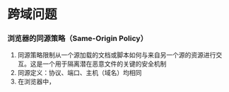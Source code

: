 # 跨域问题
### 浏览器的同源策略（Same-Origin Policy）
1. 同源策略限制从一个源加载的文档或脚本如何与来自另一个源的资源进行交互。这是一个用于隔离潜在恶意文件的关键的安全机制
2. 同源定义：协议、端口、主机（域名）均相同
3. 在浏览器中，<script>、\<img\>、<iframe>、\<link\>等标签都可以跨域加载资源，而不受同源策略的限制。这些带"src"属性的标签每次加载时，实际上是由浏览器发起了一次GET请求。
4. 提交表单不受同源策略的限制
5. 受到同源策略影响的有：XMLHttpRequest（ajax）、DOM、数据存储（localStorage、Cookie、sessionStorage、IndexDB）等。

### 跨域问题解决
#### Cookie
Cookie 是服务器写入浏览器的一小段信息，只有同源的网页才能共享。但是，两个网页一级域名相同，只是二级域名不同，浏览器允许通过设置**document.domain**共享 Cookie。

举例来说，A网页是http://w1.example.com/a.html， B网页是http://w2.example.com/b.html， 那么只要设置相同的document.domain=‘example.com'，两个网页就可以共享Cookie。

#### iframe
如果两个网页不同源，就无法拿到对方的DOM。典型的例子是iframe窗口和window.open方法打开的窗口，它们与父窗口无法通信。

如果两个窗口一级域名相同，只是二级域名不同，那么设置**document.domain**属性，就可以规避同源政策，拿到DOM。

对于完全不同源的网站，有以下三种方式：
1. 利用url中的“#”号：父窗口将信息写到子窗口的url的#后，子窗口监听hashchange事件，通过获取location.hash值获取信息。
2. **window.name**：浏览器窗口有window.name属性。这个属性的最大特点是，无论是否同源，只要在同一个窗口里，前一个网页设置了这个属性，后一个网页可以读取它。
3. 跨文档通信 API（Cross-document messaging）：window.postMessage （HTML5）

#### ajax
同源政策规定，AJAX请求只能发给同源的网址，否则就报错。解决方法有：
1. 服务器代理：浏览器请求同源服务器，再由后者请求外部服务。
2. jsonp:它的基本思想是，网页通过添加一个<script>元素，向服务器请求JSON数据，这种做法不受同源政策限制；服务器收到请求后，将数据放在一个指定名字的回调函数里传回来。【存在安全隐患：XSS，CSRF】
3. WebSocket
4. cors：跨源资源共享（Cross-Origin Resource Sharing）的缩写。它是W3C标准，是跨源AJAX请求的根本解决方法。相比JSONP只能发GET请求，CORS允许任何类型的请求。

### CORS（Cross-Origin Resource Sharing）
CORS需要浏览器和服务器同时支持。目前，所有浏览器都支持该功能，IE浏览器不能低于IE10。
>跨域资源共享标准新增了一组 HTTP 首部字段，允许服务器声明哪些源站有权限访问哪些资源。另外，规范要求，对那些可能对服务器数据产生副作用的 HTTP 请求方法（特别是 GET 以外的 HTTP 请求，或者搭配某些 MIME 类型的 POST 请求），浏览器必须首先使用 OPTIONS 方法发起一个预检请求（preflight request），从而获知服务端是否允许该跨域请求。服务器确认允许之后，才发起实际的 HTTP 请求。在预检请求的返回中，服务器端也可以通知客户端，是否需要携带身份凭证（包括 Cookies 和 HTTP 认证相关数据）
#### 简单请求
只要同时满足以下两大条件，就属于简单请求:
1. 请求方法是以下三种方式之一：HEAD,GET,POST
2. HTTP的头信息不超出以下几种字段:Accept,Accept-Language,Content-Language,Last-Event-ID,Content-Type：只限于三个值application/x-www-form-urlencoded、multipart/form-data、text/plain

对于简单请求，浏览器直接发出CORS请求。具体来说，就是在头信息之中，增加一个Origin字段。服务器根据这个值，决定是否同意这次请求。如果同意，服务器返回的响应，会多出几个头信息字段：
1. Access-Control-Allow-Origin（必须）：值要么是请求时Origin字段的值，要么是一个*，表示接受任意域名的请求
2. Access-Control-Allow-Credentials（可选）：表示是否允许发送Cookie。默认情况下，Cookie不包括在CORS请求之中。设为true，即表示服务器明确许可，Cookie可以包含在请求中，一起发给服务器。这个值也只能设为true，如果服务器不要浏览器发送Cookie，删除该字段即可。
3. Access-Control-Expose-Headers（可选）：CORS请求时，XMLHttpRequest对象的getResponseHeader()方法只能拿到6个基本字段：Cache-Control、Content-Language、Content-Type、Expires、Last-Modified、Pragma。如果想拿到其他字段，就必须在Access-Control-Expose-Headers里面指定。
#### 非简单请求
非简单请求是那种对服务器有特殊要求的请求，比如请求方法是PUT或DELETE，或者Content-Type字段的类型是application/json。非简单请求的CORS请求，会在正式通信之前，增加一次HTTP查询请求（OPTIONS)，称为"预检"请求（preflight）。
浏览器先询问服务器，当前网页所在的域名是否在服务器的许可名单之中，以及可以使用哪些HTTP动词和头信息字段。只有得到肯定答复，浏览器才会发出正式的XMLHttpRequest请求，否则就报错

预检请求（OPTIONS）,除了Origin字段，"预检"请求的头信息包括两个特殊字段。
1. Access-Control-Request-Method（必须）：用来列出浏览器的CORS请求会用到哪些HTTP方法，例如：PUT。
2. Access-Control-Request-Headers：该字段是一个逗号分隔的字符串，指定浏览器CORS请求会额外发送的头信息字段。

预检请求响应，如果服务器通过则响应头部包含以下信息：
1. Access-Control-Allow-Methods（必须）：值是逗号分隔的一个字符串，表明服务器支持的所有跨域请求的方法。
2. Access-Control-Allow-Headers：如果浏览器请求包括Access-Control-Request-Headers字段，则Access-Control-Allow-Headers字段是必需的。它也是一个逗号分隔的字符串，表明服务器支持的所有头信息字段，不限于浏览器在"预检"中请求的字段
3. Access-Control-Allow-Credentials（可选）：布尔值，是否允许发送Cookie
4. Access-Control-Max-Age（可选）：用来指定本次预检请求的有效期，单位为秒。在此期间，不用发出另一条预检请求。

#### cors中的cookie的处理
CORS请求默认不发送Cookie和HTTP认证信息。如果要把Cookie发到服务器，一方面要服务器同意，指定Access-Control-Allow-Credentials字段。
```
Access-Control-Allow-Credentials: true
```
另一方面，开发者必须在AJAX请求中打开withCredentials属性。
```
var xhr = new XMLHttpRequest();
xhr.withCredentials = true;
```
否则，即使服务器同意发送Cookie，浏览器也不会发送。或者，服务器要求设置Cookie，浏览器也不会处理。
但是，如果省略withCredentials设置，有的浏览器还是会一起发送Cookie。这时，可以显式关闭withCredentials。
```
xhr.withCredentials = false;
```
需要注意的是，如果要发送Cookie，Access-Control-Allow-Origin就不能设为星号，必须指定明确的、与请求网页一致的域名。同时，Cookie依然遵循同源政策，只有用服务器域名设置的Cookie才会上传，其他域名的Cookie并不会上传，且（跨源）原网页代码中的document.cookie也无法读取服务器域名下的Cookie。

### 需要进一步了解
1. document.domain
2. window.name
3. window.postMessage
4. jsonp
5. cors
6. xss
7. csrf

### 参考
1. [MDN：浏览器的同源策略](https://developer.mozilla.org/zh-CN/docs/Web/Security/Same-origin_policy)
2. [浏览器同源政策及其规避方法](http://www.ruanyifeng.com/blog/2016/04/same-origin-policy.html)
3. [跨域资源共享 CORS 详解](http://www.ruanyifeng.com/blog/2016/04/cors.html)
4. [window.postMessage](https://developer.mozilla.org/zh-CN/docs/Web/API/Window/postMessage)
5. [5分钟彻底明白jsonp](https://tonghuashuo.github.io/blog/jsonp.html)
6. [HTTP访问控制：CORS]()

